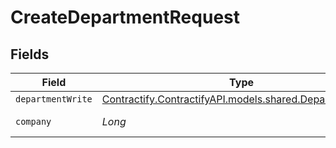 # CreateDepartmentRequest


## Fields

| Field                                                                                              | Type                                                                                               | Required                                                                                           | Description                                                                                        |
| -------------------------------------------------------------------------------------------------- | -------------------------------------------------------------------------------------------------- | -------------------------------------------------------------------------------------------------- | -------------------------------------------------------------------------------------------------- |
| `departmentWrite`                                                                                  | [Contractify.ContractifyAPI.models.shared.DepartmentWrite](../../models/shared/DepartmentWrite.md) | :heavy_minus_sign:                                                                                 | N/A                                                                                                |
| `company`                                                                                          | *Long*                                                                                             | :heavy_check_mark:                                                                                 | Id of the company                                                                                  |